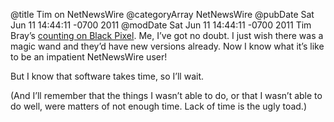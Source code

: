 @title Tim on NetNewsWire
@categoryArray NetNewsWire
@pubDate Sat Jun 11 14:44:11 -0700 2011
@modDate Sat Jun 11 14:44:11 -0700 2011
Tim Bray’s <a href="http://www.tbray.org/ongoing/When/201x/2011/06/10/NetNewsWire-Lite">counting on Black Pixel</a>. Me, I’ve got no doubt. I just wish there was a magic wand and they’d have new versions already. Now I know what it’s like to be an impatient NetNewsWire user!

But I know that software takes time, so I’ll wait.

(And I’ll remember that the things I wasn’t able to do, or that I wasn’t able to do well, were matters of not enough time. Lack of time is the ugly toad.)
